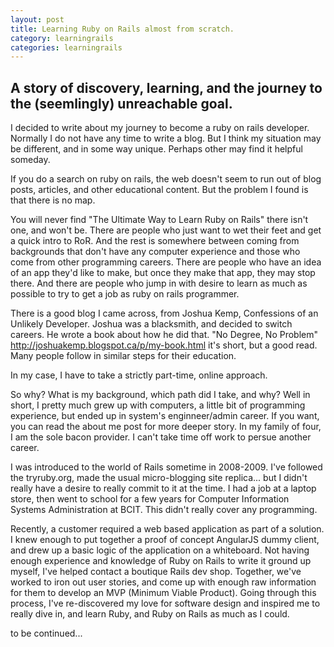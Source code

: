 ```yaml
---
layout: post
title: Learning Ruby on Rails almost from scratch.
category: learningrails
categories: learningrails
---
```


A story of discovery, learning, and the journey to the (seemlingly) unreachable goal.
---

I decided to write about my journey to become a ruby on rails developer.
Normally I do not have any time to write a blog. But I think my situation may be
different, and in some way unique. Perhaps other may find it helpful someday.


If you do a search on ruby on rails, the web doesn't seem to run out of blog posts, 
articles, and other educational content. But the problem I found is that there is no map.


You will never find "The Ultimate Way to Learn Ruby on Rails" there isn't one, and won't be.
There are people who just want to wet their feet and get a quick intro to RoR. And the rest
is somewhere between coming from backgrounds that don't have any computer experience and those
who come from other programming careers. There are people who have an idea of an app they'd like
to make, but once they make that app, they may stop there. And there are people who jump in with
desire to learn as much as possible to try to get a job as ruby on rails programmer.

There is a good blog I came across, from Joshua Kemp, Confessions of an Unlikely Developer.
Joshua was a blacksmith, and decided to switch careers. He wrote a book about how he did that.
"No Degree, No Problem" http://joshuakemp.blogspot.ca/p/my-book.html  it's short, but a good
read. Many people follow in similar steps for their education.

In my case, I have to take a strictly part-time, online approach.

So why? What is my background, which path did I take, and why?
Well in short, I pretty much grew up with computers, a little bit of programming experience, but ended up
in system's enginneer/admin career. If you want, you can read the about me post for more deeper story.
In my family of four, I am the sole bacon provider. I can't take time off work to persue another career.


I was introduced to the world of Rails sometime in 2008-2009. I've followed the tryruby.org, made the usual micro-blogging site replica... but I didn't really have a desire to really commit to it at the time. I had
a job at a laptop store, then went to school for a few years for Computer Information Systems Administration at BCIT. This didn't really cover any programming.

Recently, a customer required a web based application as part of a solution. I knew enough to put together a proof of concept AngularJS dummy client, and drew up a basic logic of the application on a whiteboard. Not having enough experience and knowledge of Ruby on Rails to write it ground up myself, I've helped contact a boutique Rails dev shop. Together, we've worked to iron out user stories, and come up with enough raw information for them to develop an MVP (Minimum Viable Product). Going through this process, I've re-discovered my love for software design and inspired me to really dive in, and learn Ruby, and Ruby on Rails as much as I could.


to be continued...
